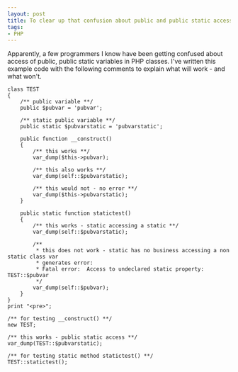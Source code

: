 ```yaml
---
layout: post
title: To clear up that confusion about public and public static access in PHP
tags:
- PHP
---
```


Apparently, a few programmers I know have been getting confused about access of public, public static variables in PHP classes.  I've written this example code with the following comments to explain what will work - and what won't.


```php?start_inline=1
class TEST
{
    /** public variable **/
    public $pubvar = 'pubvar';
 
    /** static public variable **/
    public static $pubvarstatic = 'pubvarstatic';
 
    public function __construct()
    {
        /** this works **/
        var_dump($this->pubvar);
 
        /** this also works **/
        var_dump(self::$pubvarstatic);
 
        /** this would not - no error **/
        var_dump($this->pubvarstatic);
    }
 
    public static function statictest()
    {
        /** this works - static accessing a static **/
        var_dump(self::$pubvarstatic);
 
        /**
         * this does not work - static has no business accessing a non static class var
         * generates error:
         * Fatal error:  Access to undeclared static property:  TEST::$pubvar
         */
        var_dump(self::$pubvar);
    }
}
print "<pre>";
 
/** for testing __construct() **/
new TEST;
 
/** this works - public static access **/
var_dump(TEST::$pubvarstatic);
 
/** for testing static method statictest() **/
TEST::statictest();
```
